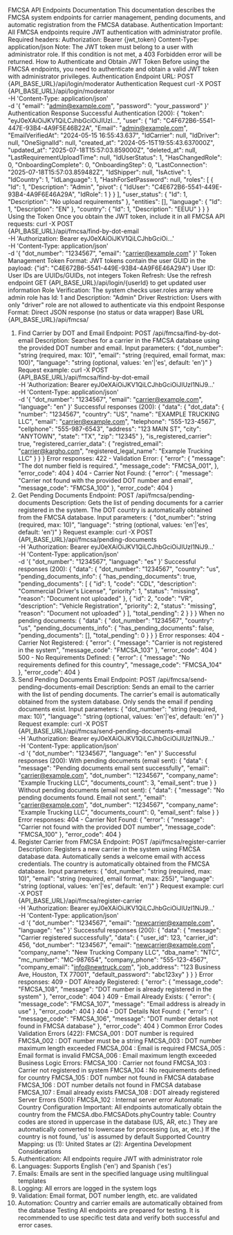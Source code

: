 FMCSA API Endpoints Documentation
This documentation describes the FMCSA system endpoints for carrier management, pending documents, and automatic registration from the FMCSA database.
Authentication
Important: All FMCSA endpoints require JWT authentication with administrator profile.
Required headers:
Authorization: Bearer {jwt_token}
Content-Type: application/json
Note: The JWT token must belong to a user with administrator role. If this condition is not met, a 403 Forbidden error will be returned.
How to Authenticate and Obtain JWT Token
Before using the FMCSA endpoints, you need to authenticate and obtain a valid JWT token with administrator privileges.
Authentication Endpoint
URL: POST {API_BASE_URL}/api/login/moderator
Authentication Request
curl -X POST \
{API_BASE_URL}/api/login/moderator \
-H 'Content-Type: application/json' \
-d '{
"email": "admin@example.com",
"password": "your_password"
}'
Authentication Response
Successful Authentication (200):
{
"token": "eyJ0eXAiOiJKV1QiLCJhbGciOiJIUzI...",
"user": {
"Id": "C4F672B6-5541-447E-93B4-4A9F5E46B22A",
"Email": "admin@example.com",
"EmailVerifiedAt": "2024-05-15 16:55:43.637",
"IdCarrier": null,
"IdDriver": null,
"OneSignalId": null,
"created_at": "2024-05-15T19:55:43.637000Z",
"updated_at": "2025-07-18T15:57:03.859000Z",
"deleted_at": null,
"LastRequirementUploadTime": null,
"IdUserStatus": 1,
"HasChangedRole": 0,
"OnboardingComplete": 0,
"OnboardingStep": 0,
"LastConnection": "2025-07-18T15:57:03.859482Z",
"IdShipper": null,
"IsActive": 1,
"IdCountry": 1,
"IdLanguage": 1,
"HashForSetPassword": null,
"roles": [
{
"Id": 1,
"Description": "Admin",
"pivot": {
"IdUser": "C4E672B6-5541-449E-93B4-4A9F6E46A29A",
"IdRole": 1
}
}
],
"user_status": {
"Id": 1,
"Description": "No upload requirements"
},
"entities": [],
"language": {
"Id": 1,
"Description": "EN"
},
"country": {
"Id": 1,
"Description": "EEUU"
}
}
}
Using the Token
Once you obtain the JWT token, include it in all FMCSA API requests:
curl -X POST \
{API_BASE_URL}/api/fmcsa/find-by-dot-email \
-H 'Authorization: Bearer eyJ0eXAiOiJKV1QiLCJhbGciOi...' \
-H 'Content-Type: application/json' \
-d '{
"dot_number": "1234567",
"email": "carrier@example.com"
}'
Token Management
Token Format: JWT tokens contain the user GUID in the payload: {"id": "C4E672B6-5541-449E-93B4-4A9F6E46A29A"}
User ID: User IDs are UUIDs/GUIDs, not integers
Token Refresh: Use the refresh endpoint GET {API_BASE_URL}/api/login/{userId} to get updated user information
Role Verification: The system checks user.roles array where admin role has Id: 1 and Description: "Admin"
Driver Restriction: Users with only "driver" role are not allowed to authenticate via this endpoint
Response Format: Direct JSON response (no status or data wrapper)
Base URL
{API_BASE_URL}/api/fmcsa/
1. Find Carrier by DOT and Email
Endpoint: POST /api/fmcsa/find-by-dot-email
Description: Searches for a carrier in the FMCSA database using the provided DOT number and email.
Input parameters:
{
"dot_number": "string (required, max: 10)",
"email": "string (required, email format, max: 100)",
"language": "string (optional, values: 'en'|'es', default: 'en')"
}
Request example:
curl -X POST \
{API_BASE_URL}/api/fmcsa/find-by-dot-email \
-H 'Authorization: Bearer eyJ0eXAiOiJKV1QiLCJhbGciOiJIUzI1NiJ9...' \
-H 'Content-Type: application/json' \
-d '{
"dot_number": "1234567",
"email": "carrier@example.com",
"language": "en"
}'
Successful responses (200):
{
"data": {
"dot_data": {
"number": "1234567",
"country": "US",
"name": "EXAMPLE TRUCKING LLC",
"email": "carrier@example.com",
"telephone": "555-123-4567",
"cellphone": "555-987-6543",
"address": "123 MAIN ST",
"city": "ANYTOWN",
"state": "TX",
"zip": "12345"
},
"is_registered_carrier": true,
"registered_carrier_data": {
"registred_email": "carrier@kargho.com",
"registered_legal_name": "Example Trucking LLC"
}
}
}
Error responses:
422 - Validation Error:
{
"error": {
"message": "The dot number field is required.",
"message_code": "FMCSA_001",
},
"error_code": 404
}
404 - Carrier Not Found:
{
"error": {
"message": "Carrier not found with the provided DOT number and email",
"message_code": "FMCSA_100"
},
"error_code": 404
}
2. Get Pending Documents
Endpoint: POST /api/fmcsa/pending-documents
Description: Gets the list of pending documents for a carrier registered in the system. The DOT country is automatically obtained from the FMCSA database.
Input parameters:
{
"dot_number": "string (required, max: 10)",
"language": "string (optional, values: 'en'|'es', default: 'en')"
}
Request example:
curl -X POST \
{API_BASE_URL}/api/fmcsa/pending-documents \
-H 'Authorization: Bearer eyJ0eXAiOiJKV1QiLCJhbGciOiJIUzI1NiJ9...' \
-H 'Content-Type: application/json' \
-d '{
"dot_number": "1234567",
"language": "es"
}'
Successful responses (200):
{
"data": {
"dot_number": "1234567",
"country": "us",
"pending_documents_info": {
"has_pending_documents": true,
"pending_documents": [
{
"id": 1,
"code": "CDL",
"description": "Commercial Driver's License",
"priority": 1,
"status": "missing",
"reason": "Document not uploaded"
},
{
"id": 2,
"code": "VR",
"description": "Vehicle Registration",
"priority": 2,
"status": "missing",
"reason": "Document not uploaded"
}
],
"total_pending": 2
}
}
}
When no pending documents:
{
"data": {
"dot_number": "1234567",
"country": "us",
"pending_documents_info": {
"has_pending_documents": false,
"pending_documents": [],
"total_pending": 0
}
}
}
Error responses:
404 - Carrier Not Registered:
{
"error": {
"message": "Carrier is not registered in the system",
"message_code": "FMCSA_103"
},
"error_code": 404
}
500 - No Requirements Defined:
{
"error": {
"message": "No requirements defined for this country",
"message_code": "FMCSA_104"
},
"error_code": 404
}
3. Send Pending Documents Email
Endpoint: POST /api/fmcsa/send-pending-documents-email
Description: Sends an email to the carrier with the list of pending documents. The carrier's email is automatically obtained from the system database. Only sends the
email if pending documents exist.
Input parameters:
{
"dot_number": "string (required, max: 10)",
"language": "string (optional, values: 'en'|'es', default: 'en')"
}
Request example:
curl -X POST \
{API_BASE_URL}/api/fmcsa/send-pending-documents-email \
-H 'Authorization: Bearer eyJ0eXAiOiJKV1QiLCJhbGciOiJIUzI1NiJ9...' \
-H 'Content-Type: application/json' \
-d '{
"dot_number": "1234567",
"language": "en"
}'
Successful responses (200):
With pending documents (email sent):
{
"data": {
"message": "Pending documents email sent successfully",
"email": "carrier@example.com",
"dot_number": "1234567",
"company_name": "Example Trucking LLC",
"documents_count": 3,
"email_sent": true
}
}
Without pending documents (email not sent):
{
"data": {
"message": "No pending documents found. Email not sent.",
"email": "carrier@example.com",
"dot_number": "1234567",
"company_name": "Example Trucking LLC",
"documents_count": 0,
"email_sent": false
}
}
Error responses:
404 - Carrier Not Found:
{
"error": {
"message": "Carrier not found with the provided DOT number",
"message_code": "FMCSA_100"
},
"error_code": 404
}
4. Register Carrier from FMCSA
Endpoint: POST /api/fmcsa/register-carrier
Description: Registers a new carrier in the system using FMCSA database data. Automatically sends a welcome email with access credentials. The country is
automatically obtained from the FMCSA database.
Input parameters:
{
"dot_number": "string (required, max: 10)",
"email": "string (required, email format, max: 255)",
"language": "string (optional, values: 'en'|'es', default: 'en')"
}
Request example:
curl -X POST \
{API_BASE_URL}/api/fmcsa/register-carrier \
-H 'Authorization: Bearer eyJ0eXAiOiJKV1QiLCJhbGciOiJIUzI1NiJ9...' \
-H 'Content-Type: application/json' \
-d '{
"dot_number": "1234567",
"email": "newcarrier@example.com",
"language": "es"
}'
Successful responses (200):
{
"data": {
"message": "Carrier registered successfully",
"data": {
"user_id": 123,
"carrier_id": 456,
"dot_number": "1234567",
"email": "newcarrier@example.com",
"company_name": "New Trucking Company LLC",
"dba_name": "NTC",
"mc_number": "MC-987654",
"company_phone": "555-123-4567",
"company_email": "info@newtruck.com",
"job_address": "123 Business Ave, Houston, TX 77001",
"default_password": "abc123xy"
}
}
}
Error responses:
409 - DOT Already Registered:
{
"error": {
"message_code": "FMCSA_108",
"message": "DOT number is already registered in the system"
},
"error_code": 404
}
409 - Email Already Exists:
{
"error": {
"message_code": "FMCSA_107",
"message": "Email address is already in use"
},
"error_code": 404
}
404 - DOT Details Not Found:
{
"error": {
"message_code": "FMCSA_106",
"message": "DOT number details not found in FMCSA database"
},
"error_code": 404
}
Common Error Codes
Validation Errors (422):
FMCSA_001 : DOT number is required
FMCSA_002 : DOT number must be a string
FMCSA_003 : DOT number maximum length exceeded
FMCSA_004 : Email is required
FMCSA_005 : Email format is invalid
FMCSA_006 : Email maximum length exceeded
Business Logic Errors:
FMCSA_100 : Carrier not found
FMCSA_103 : Carrier not registered in system
FMCSA_104 : No requirements defined for country
FMCSA_105 : DOT number not found in FMCSA database
FMCSA_106 : DOT number details not found in FMCSA database
FMCSA_107 : Email already exists
FMCSA_108 : DOT already registered
Server Errors (500):
FMCSA_102 : Internal server error
Automatic Country Configuration
Important: All endpoints automatically obtain the country from the FMCSA.dbo.FMCSADots.phyCountry table:
Country codes are stored in uppercase in the database (US, AR, etc.)
They are automatically converted to lowercase for processing (us, ar, etc.)
If the country is not found, 'us' is assumed by default
Supported Country Mapping:
us (1): United States
ar (2): Argentina
Development Considerations
1. Authentication: All endpoints require JWT with administrator role
2. Languages: Supports English ('en') and Spanish ('es')
3. Emails: Emails are sent in the specified language using multilingual templates
4. Logging: All errors are logged in the system logs
5. Validation: Email format, DOT number length, etc. are validated
6. Automation: Country and carrier emails are automatically obtained from the database
Testing
All endpoints are prepared for testing. It is recommended to use specific test data and verify both successful and error cases.